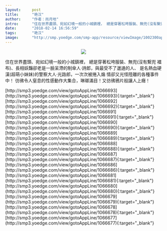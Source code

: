 ```yaml
---
layout:     post
title:      "艳汉"
author:     "作者：尚月地"
intro:      "住在世界盡頭、宛如幻境一般的小城鎮裡， 總是穿著松垮服裝、無兜(沒有繫兜 襠布)、長相妖豔卻老是一臉呆滯的制傘人·詩郎，與最受不了邋遢的人、 是名熱血硬漢(超萌小妹妹)的警察大人·光路郎，一次次被捲入煽 情卻又光怪陸離的各種事件中！ 彷彿令人窒息的性感動作大集合，琳瑯滿目！又彷彿鴉片般讓人上癮！"
date:       "2018-02-14 16:56:59"
tags:       "艳汉"
image:      "http://smp.yoedge.com/smp-app/resource/viewImage/1002300appline.png"
---
```

<div style="text-align: center">
<p><img src="http://smp.yoedge.com/smp-app/resource/viewImage/1002300appline.png"/></p>
</div>
<p class="post-meta">
<span>住在世界盡頭、宛如幻境一般的小城鎮裡， 總是穿著松垮服裝、無兜(沒有繫兜 襠布)、長相妖豔卻老是一臉呆滯的制傘人·詩郎，與最受不了邋遢的人、 是名熱血硬漢(超萌小妹妹)的警察大人·光路郎，一次次被捲入煽 情卻又光怪陸離的各種事件中！ 彷彿令人窒息的性感動作大集合，琳瑯滿目！又彷彿鴉片般讓人上癮！</span>
</p>
[http://smp3.yoedge.com/view/gotoAppLine/1066693](http://smp3.yoedge.com/view/gotoAppLine/1066693){:target="_blank"}
[http://smp3.yoedge.com/view/gotoAppLine/1066692](http://smp3.yoedge.com/view/gotoAppLine/1066692){:target="_blank"}
[http://smp3.yoedge.com/view/gotoAppLine/1066691](http://smp3.yoedge.com/view/gotoAppLine/1066691){:target="_blank"}
[http://smp3.yoedge.com/view/gotoAppLine/1066690](http://smp3.yoedge.com/view/gotoAppLine/1066690){:target="_blank"}
[http://smp3.yoedge.com/view/gotoAppLine/1066689](http://smp3.yoedge.com/view/gotoAppLine/1066689){:target="_blank"}
[http://smp3.yoedge.com/view/gotoAppLine/1066688](http://smp3.yoedge.com/view/gotoAppLine/1066688){:target="_blank"}
[http://smp3.yoedge.com/view/gotoAppLine/1066687](http://smp3.yoedge.com/view/gotoAppLine/1066687){:target="_blank"}
[http://smp3.yoedge.com/view/gotoAppLine/1066686](http://smp3.yoedge.com/view/gotoAppLine/1066686){:target="_blank"}
[http://smp3.yoedge.com/view/gotoAppLine/1066681](http://smp3.yoedge.com/view/gotoAppLine/1066681){:target="_blank"}
[http://smp3.yoedge.com/view/gotoAppLine/1066680](http://smp3.yoedge.com/view/gotoAppLine/1066680){:target="_blank"}
[http://smp3.yoedge.com/view/gotoAppLine/1066679](http://smp3.yoedge.com/view/gotoAppLine/1066679){:target="_blank"}
[http://smp3.yoedge.com/view/gotoAppLine/1066678](http://smp3.yoedge.com/view/gotoAppLine/1066678){:target="_blank"}
[http://smp3.yoedge.com/view/gotoAppLine/1066677](http://smp3.yoedge.com/view/gotoAppLine/1066677){:target="_blank"}


